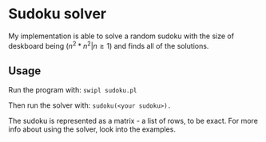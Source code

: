 # Sudoku solver
My implementation is able to solve a random sudoku with the size of deskboard being $`({n^2*n^2|n\geq 1})`$
and finds all of the solutions.

## Usage
Run the program with:
```swipl sudoku.pl```

Then run the solver with:
```sudoku(<your sudoku>).```

The sudoku is represented as a matrix - a list of rows, to be exact.
For more info about using the solver, look into the examples.